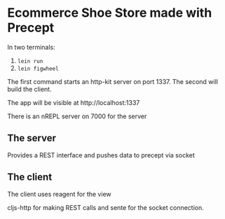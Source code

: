 # Ecommerce Shoe Store made with Precept

In two terminals:
1. `lein run`
2. `lein figwheel`

The first command starts an http-kit server on port 1337. The second will build the client.

The app will be visible at http://localhost:1337

There is an nREPL server on 7000 for the server
## The server
Provides a REST interface and pushes data to precept via socket

## The client
The client uses reagent for the view

cljs-http for making REST calls and sente for the socket connection.